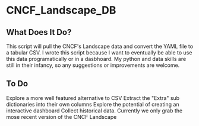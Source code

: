 # CNCF_Landscape_DB

## What Does It Do?
This script will pull the CNCF's Landscape data and convert the YAML file to a tabular CSV. 
I wrote this script because I want to eventually be able to use this data programatically or in a dasbhoard. 
My python and data skills are still in their infancy, so any suggestions or improvements are welcome.

## To Do
Explore a more well featured alternative to CSV
Extract the "Extra" sub dictionaries into their own columns
Explore the potential of creating an interactive dashboard
Collect historical data. Currently we only grab the mose recent version of the CNCF Landscape
